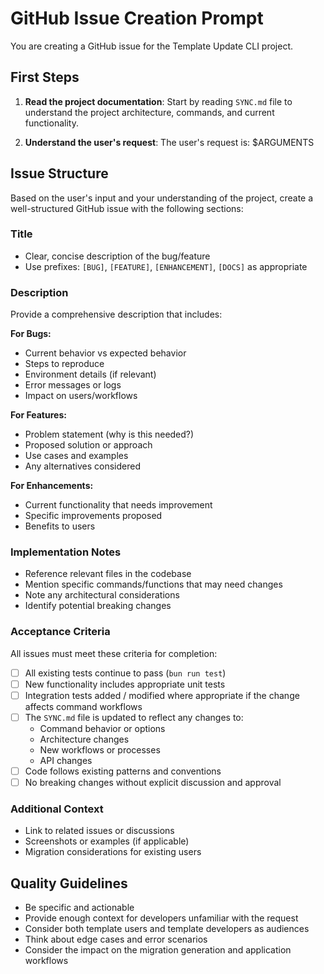 # GitHub Issue Creation Prompt

You are creating a GitHub issue for the Template Update CLI project.

## First Steps

1. **Read the project documentation**: Start by reading `SYNC.md` file to understand the project architecture, commands, and current functionality.

2. **Understand the user's request**: The user's request is:
   <users-request>
   $ARGUMENTS
   </users-request>

## Issue Structure

Based on the user's input and your understanding of the project, create a well-structured GitHub issue with the following sections:

### Title

- Clear, concise description of the bug/feature
- Use prefixes: `[BUG]`, `[FEATURE]`, `[ENHANCEMENT]`, `[DOCS]` as appropriate

### Description

Provide a comprehensive description that includes:

**For Bugs:**

- Current behavior vs expected behavior
- Steps to reproduce
- Environment details (if relevant)
- Error messages or logs
- Impact on users/workflows

**For Features:**

- Problem statement (why is this needed?)
- Proposed solution or approach
- Use cases and examples
- Any alternatives considered

**For Enhancements:**

- Current functionality that needs improvement
- Specific improvements proposed
- Benefits to users

### Implementation Notes

- Reference relevant files in the codebase
- Mention specific commands/functions that may need changes
- Note any architectural considerations
- Identify potential breaking changes

### Acceptance Criteria

All issues must meet these criteria for completion:

- [ ] All existing tests continue to pass (`bun run test`)
- [ ] New functionality includes appropriate unit tests
- [ ] Integration tests added / modified where appropriate if the change affects command workflows
- [ ] The `SYNC.md` file is updated to reflect any changes to:
  - Command behavior or options
  - Architecture changes
  - New workflows or processes
  - API changes
- [ ] Code follows existing patterns and conventions
- [ ] No breaking changes without explicit discussion and approval

### Additional Context

- Link to related issues or discussions
- Screenshots or examples (if applicable)
- Migration considerations for existing users

## Quality Guidelines

- Be specific and actionable
- Provide enough context for developers unfamiliar with the request
- Consider both template users and template developers as audiences
- Think about edge cases and error scenarios
- Consider the impact on the migration generation and application workflows
